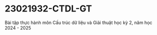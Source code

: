 # 23021932-CTDL-GT
Bài tập thực hành môn Cấu trúc dữ liệu và Giải thuật học kỳ 2, năm học 2024 - 2025
